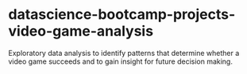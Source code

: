 # datascience-bootcamp-projects-video-game-analysis
Exploratory data analysis to identify patterns that determine whether a video game succeeds and to gain insight for future decision making.
